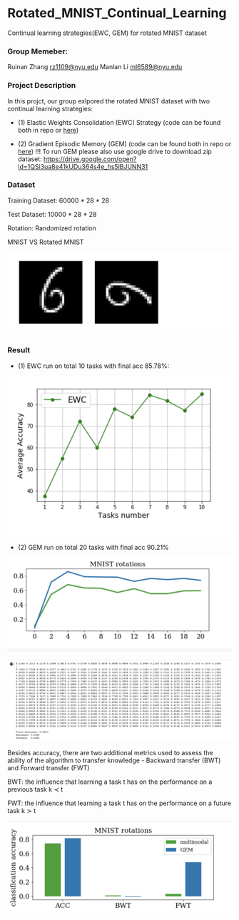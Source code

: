 # Rotated_MNIST_Continual_Learning
Continual learning strategies(EWC, GEM) for rotated MNIST dataset

### Group Memeber: 
Ruinan Zhang rz1109@nyu.edu
Manlan Li ml6589@nyu.edu

### Project Description 

In this projct, our group exlpored the rotated MNIST dataset with two continual learning strategies:

-  (1) Elastic Weights Consolidation (EWC) Strategy (code can be found both in repo or [here](https://www.kaggle.com/ruinanzhang44/project-2-rotated-mnist?scriptVersionId=31495772))

- (2) Gradient Episodic Memory (GEM) (code can be found both in repo or [here](https://colab.research.google.com/drive/1rgihSIEjvY0EdNOOLzKjcX11uT5olnCQ))
!!! To run GEM please also use google drive to download zip dataset: 
https://drive.google.com/open?id=1QSi3ua8e41kUDu364s4e_hs5lBJUNN31


### Dataset
Training Dataset: 60000 * 28 * 28

Test Dataset: 10000 * 28 * 28

Rotation: Randomized rotation 

MNIST VS Rotated MNIST

![Rotated MNIST](img/1.png)

### Result 

- (1) EWC run on total 10 tasks with final acc 85.78%: 

![EWC res](img/2.png)

- (2) GEM run on total 20 tasks with final acc 90.21%

![GEM res](img/3.png)

![GEM res2](img/4.png)

Besides accuracy, there are two additional metrics used to assess the ability of the algorithm to transfer knowledge - Backward transfer (BWT) and Forward transfer (FWT)

BWT: the influence that learning a task t has on the performance on a previous task k ≺ t

FWT: the influence that learning a task t has on the performance on a future task k ≻ t

![GEM res2](img/5.png)

